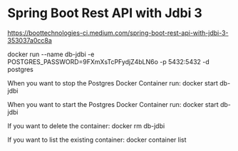 # Spring Boot Rest API with Jdbi 3



https://boottechnologies-ci.medium.com/spring-boot-rest-api-with-jdbi-3-353037a0cc8a



docker run --name db-jdbi -e POSTGRES_PASSWORD=9FXmXsTcPFydjZ4bLN6o -p 5432:5432 -d postgres


When you want to stop the Postgres Docker Container run:
docker start db-jdbi

When you want to start the Postgres Docker Container run:
docker start db-jdbi


If you want to delete the container:
docker rm db-jdbi

If you want to list the existing container:
docker container list
